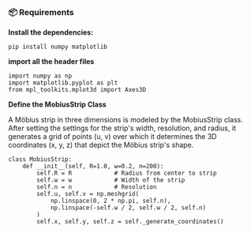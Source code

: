 ### 📦 Requirements
**Install the dependencies:**

```
pip install numpy matplotlib
```

**import all the header files**
```
import numpy as np
import matplotlib.pyplot as plt
from mpl_toolkits.mplot3d import Axes3D
```

**Define the MobiusStrip Class**

A Möbius strip in three dimensions is modeled by the MobiusStrip class. After setting the settings for the strip's width, resolution, and radius, it generates a grid of points (u, v) over which it determines the 3D coordinates (x, y, z) that depict the Möbius strip's shape.
```
class MobiusStrip:
    def __init__(self, R=1.0, w=0.2, n=200):
        self.R = R            # Radius from center to strip
        self.w = w            # Width of the strip
        self.n = n            # Resolution
        self.u, self.v = np.meshgrid(
            np.linspace(0, 2 * np.pi, self.n),
            np.linspace(-self.w / 2, self.w / 2, self.n)
        )
        self.x, self.y, self.z = self._generate_coordinates()
```


